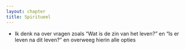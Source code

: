 ```yaml
---
layout: chapter
title: Spiritueel
---
```


- Ik denk na over vragen zoals “Wat is de zin van het leven?” en “Is er leven na dit leven?” en overweeg hierin alle opties